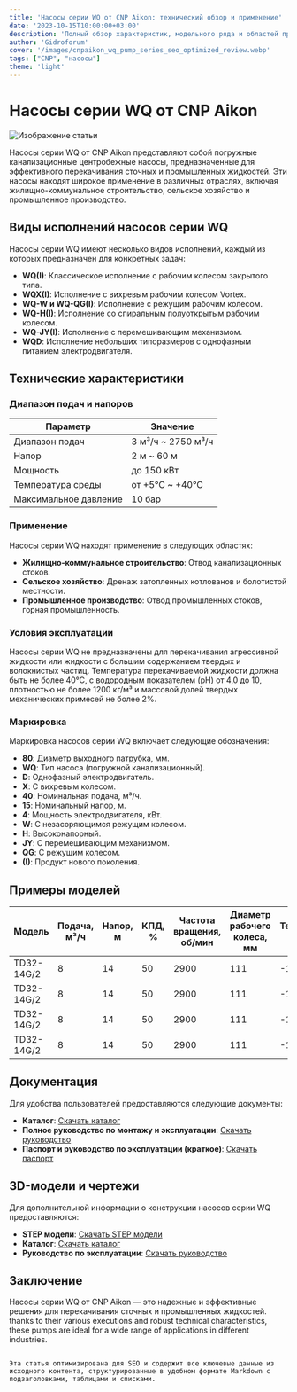 ```yaml
---
title: 'Насосы серии WQ от CNP Aikon: технический обзор и применение'
date: '2023-10-15T10:00:00+03:00'
description: 'Полный обзор характеристик, модельного ряда и областей применения погружных канализационных насосов серии WQ от CNP Aikon.'
author: 'Gidroforum'
cover: '/images/cnpaikon_wq_pump_series_seo_optimized_review.webp'
tags: ["CNP", "насосы"]
theme: 'light'
---
```


# Насосы серии WQ от CNP Aikon

![Изображение статьи](/images/cnpaikon_wq_pump_series_seo_optimized_review.webp)

Насосы серии WQ от CNP Aikon представляют собой погружные канализационные центробежные насосы, предназначенные для эффективного перекачивания сточных и промышленных жидкостей. Эти насосы находят широкое применение в различных отраслях, включая жилищно-коммунальное строительство, сельское хозяйство и промышленное производство.

## Виды исполнений насосов серии WQ

Насосы серии WQ имеют несколько видов исполнений, каждый из которых предназначен для конкретных задач:

- **WQ(I)**: Классическое исполнение с рабочим колесом закрытого типа.
- **WQX(I)**: Исполнение с вихревым рабочим колесом Vortex.
- **WQ-W и WQ-QG(I)**: Исполнение с режущим рабочим колесом.
- **WQ-H(I)**: Исполнение со спиральным полуоткрытым рабочим колесом.
- **WQ-JY(I)**: Исполнение с перемешивающим механизмом.
- **WQD**: Исполнение небольших типоразмеров с однофазным питанием электродвигателя.

## Технические характеристики

### Диапазон подач и напоров

| Параметр             | Значение                |
|----------------------|-------------------------|
| Диапазон подач       | 3 м³/ч ~ 2750 м³/ч      |
| Напор               | 2 м ~ 60 м              |
| Мощность            | до 150 кВт              |
| Температура среды    | от +5°С ~ +40°С          |
| Максимальное давление| 10 бар                  |

### Применение

Насосы серии WQ находят применение в следующих областях:

- **Жилищно-коммунальное строительство**: Отвод канализационных стоков.
- **Сельское хозяйство**: Дренаж затопленных котлованов и болотистой местности.
- **Промышленное производство**: Отвод промышленных стоков, горная промышленность.

### Условия эксплуатации

Насосы серии WQ не предназначены для перекачивания агрессивной жидкости или жидкости с большим содержанием твердых и волокнистых частиц. Температура перекачиваемой жидкости должна быть не более 40°С, с водородным показателем (pH) от 4,0 до 10, плотностью не более 1200 кг/м³ и массовой долей твердых механических примесей не более 2%.

### Маркировка

Маркировка насосов серии WQ включает следующие обозначения:

- **80**: Диаметр выходного патрубка, мм.
- **WQ**: Тип насоса (погружной канализационный).
- **D**: Однофазный электродвигатель.
- **X**: С вихревым колесом.
- **40**: Номинальная подача, м³/ч.
- **15**: Номинальный напор, м.
- **4**: Мощность электродвигателя, кВт.
- **W**: С незасоряющимся режущим колесом.
- **H**: Высоконапорный.
- **JY**: С перемешивающим механизмом.
- **QG**: С режущим колесом.
- **(I)**: Продукт нового поколения.

## Примеры моделей

| Модель           | Подача, м³/ч | Напор, м | КПД, %  | Частота вращения, об/мин | Диаметр рабочего колеса, мм | Температура среды, ℃ | Диаметр присоединения, мм | Мощность, кВт | Масса, кг |
|------------------|-------------|---------|---------|---------------------------|--------------------------------------|-------------------------|-----------------------------|-------------|--------|
| TD32-14G/2       | 8            | 14      | 50      | 2900                      | 111                                  | -15 ~ 110                 | 32                        | 0,75        | 33     |
| TD32-14G/2       | 8            | 14      | 50      | 2900                      | 111                                  | -15 ~ 110                 | 32                        | 0,75        | 33     |
| TD32-14G/2       | 8            | 14      | 50      | 2900                      | 111                                  | -15 ~ 110                 | 32                        | 0,75        | 33     |
| TD32-14G/2       | 8            | 14      | 50      | 2900                      | 111                                  | -15 ~ 110                 | 32                        | 0,75        | 33     |

## Документация

Для удобства пользователей предоставляются следующие документы:

- **Каталог**: [Скачать каталог](http://example.com/catalog_wq)
- **Полное руководство по монтажу и эксплуатации**: [Скачать руководство](http://example.com/guide_wq)
- **Паспорт и руководство по эксплуатации (краткое)**: [Скачать паспорт](http://example.com/passport_wq)

## 3D-модели и чертежи

Для дополнительной информации о конструкции насосов серии WQ предоставляются:

- **STEP модели**: [Скачать STEP модели](http://example.com/step_models_wq)
- **Каталог**: [Скачать каталог](http://example.com/catalog_wq)
- **Руководство по эксплуатации**: [Скачать руководство](http://example.com/exploitation_guide_wq)

## Заключение

Насосы серии WQ от CNP Aikon — это надежные и эффективные решения для перекачивания сточных и промышленных жидкостей. thanks to their various executions and robust technical characteristics, these pumps are ideal for a wide range of applications in different industries.
```

Эта статья оптимизирована для SEO и содержит все ключевые данные из исходного контента, структурированные в удобном формате Markdown с подзаголовками, таблицами и списками.